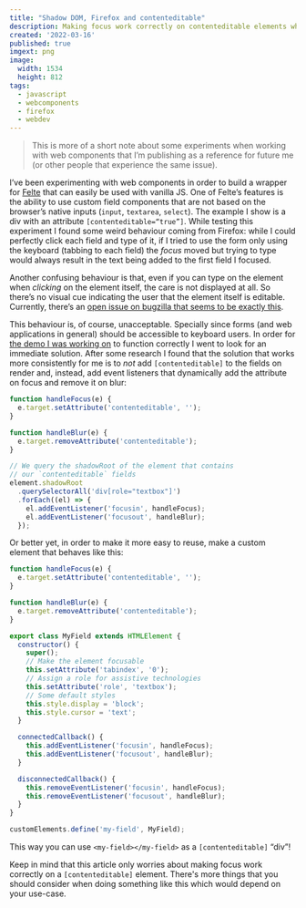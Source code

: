 ```yaml
---
title: "Shadow DOM, Firefox and contenteditable"
description: Making focus work correctly on contenteditable elements when using the shadow DOM
created: '2022-03-16'
published: true
imgext: png
image:
  width: 1534
  height: 812
tags:
  - javascript
  - webcomponents
  - firefox
  - webdev
---
```


> This is more of a short note about some experiments when working with web components that I’m publishing as a reference for future me (or other people that experience the same issue).

I’ve been experimenting with web components in order to build a wrapper for [Felte](https://felte.dev)  that can easily be used with vanilla JS. One of Felte’s features is the ability to use custom field components that are not based on the browser’s native inputs (`input`, `textarea`, `select`). The example I show is a div with an attribute `[contenteditable=“true”]`. While testing this experiment I found some weird behaviour coming from Firefox: while I could perfectly click each field and type of it, if I tried to use the form only using the keyboard (tabbing to each field) the _focus_ moved but trying to type would always result in the text being added to the first field I focused.

Another confusing behaviour is that, even if you can type on the element when _clicking_ on the element itself, the care is not displayed at all. So there’s no visual cue indicating the user that the element itself is editable. Currently, there’s an [open issue on bugzilla that seems to be exactly this](https://bugzilla.mozilla.org/show_bug.cgi?id=1496769).

This behaviour is, of course, unacceptable. Specially since forms (and web applications in general) should be accessible to keyboard users. In order for [the demo I was working on](https://codesandbox.io/s/github/pablo-abc/felte/tree/main/examples/lit/custom-field) to function correctly I went to look for an immediate solution. After some research I found that the solution that works more consistently for me is to _not_ add `[contenteditable]` to the fields on render and, instead, add event listeners that dynamically add the attribute on focus and remove it on blur:

```javascript
function handleFocus(e) {
  e.target.setAttribute('contenteditable', '');
}

function handleBlur(e) {
  e.target.removeAttribute('contenteditable');
}

// We query the shadowRoot of the element that contains
// our `contenteditable` fields
element.shadowRoot
  .querySelectorAll('div[role="textbox"]')
  .forEach((el) => {
    el.addEventListener('focusin', handleFocus);
    el.addEventListener('focusout', handleBlur);
  });
```

Or better yet, in order to make it more easy to reuse, make a custom element that behaves like this:

```javascript
function handleFocus(e) {
  e.target.setAttribute('contenteditable', '');
}

function handleBlur(e) {
  e.target.removeAttribute('contenteditable');
}

export class MyField extends HTMLElement {
  constructor() {
    super();
    // Make the element focusable
    this.setAttribute('tabindex', '0');
    // Assign a role for assistive technologies
    this.setAttribute('role', 'textbox');
    // Some default styles
    this.style.display = 'block';
    this.style.cursor = 'text';
  }

  connectedCallback() {
    this.addEventListener('focusin', handleFocus);
    this.addEventListener('focusout', handleBlur);
  }

  disconnectedCallback() {
    this.removeEventListener('focusin', handleFocus);
    this.removeEventListener('focusout', handleBlur);
  }
}

customElements.define('my-field', MyField);
```

This way you can use `<my-field></my-field>` as a `[contenteditable]` “div”!

Keep in mind that this article only worries about making focus work correctly on a `[contenteditable]` element. There's more things that you should consider when doing something like this which would depend on your use-case.

